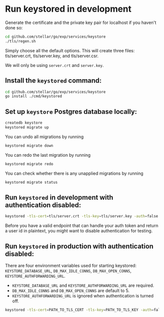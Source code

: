 # Run keystored in development

Generate the certificate and the private key pair for localhost
if you haven't done so:

```sh
cd github.com/stellar/go/exp/services/keystore
./tls/regen.sh
```
Simply choose all the default options. This will create three files:
tls/server.crt, tls/server.key, and tls/server.csr.

We will only be using `server.crt` and `server.key`.

## Install the `keystored` command:

```sh
cd github.com/stellar/go/exp/services/keystore
go install ./cmd/keystored
```

## Set up `keystore` Postgres database locally:

```sh
createdb keystore
keystored migrate up
```

You can undo all migrations by running
```sh
keystored migrate down
```

You can redo the last migration by running
```sh
keystored migrate redo
```

You can check whether there is any unapplied migrations by running
```sh
keystored migrate status
```

## Run `keystored` in development with authentication disabled:

```sh
keystored -tls-cert=tls/server.crt -tls-key=tls/server.key -auth=false serve
```

Before you have a valid endpoint that can handle your auth token and return a
user id in plaintext, you might want to disable authentication for testing.

## Run `keystored` in production with authentication disabled:

There are four environment variables used for starting keystored:
`KEYSTORE_DATABASE_URL`, `DB_MAX_IDLE_CONNS`, `DB_MAX_OPEN_CONNS`, `KEYSTORE_AUTHFORWARDING_URL`.
* `KEYSTORE_DATABASE_URL` and `KEYSTORE_AUTHFORWARDING_URL` are required.
* `DB_MAX_IDLE_CONNS` and `DB_MAX_OPEN_CONNS` are default to 5.
* `KEYSTORE_AUTHFORWARDING_URL` is ignored when authentication is turned off.

```sh
keystored -tls-cert=PATH_TO_TLS_CERT -tls-key=PATH_TO_TLS_KEY -auth=false serve
```
